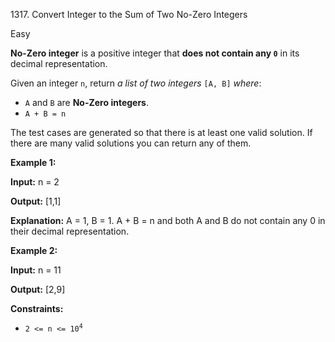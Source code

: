 1317\. Convert Integer to the Sum of Two No-Zero Integers

Easy

**No-Zero integer** is a positive integer that **does not contain any `0`** in its decimal representation.

Given an integer `n`, return _a list of two integers_ `[A, B]` _where_:

*   `A` and `B` are **No-Zero integers**.
*   `A + B = n`

The test cases are generated so that there is at least one valid solution. If there are many valid solutions you can return any of them.

**Example 1:**

**Input:** n = 2

**Output:** [1,1]

**Explanation:** A = 1, B = 1. A + B = n and both A and B do not contain any 0 in their decimal representation.

**Example 2:**

**Input:** n = 11

**Output:** [2,9]

**Constraints:**

*   <code>2 <= n <= 10<sup>4</sup></code>